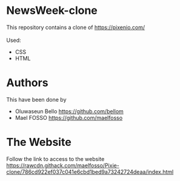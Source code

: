 # NewsWeek-clone
This repository contains a clone of https://pixenio.com/
<br><br>
Used:
* CSS
* HTML

# Authors
This have been done by
* Oluwaseun Bello https://github.com/bellom
* Mael FOSSO https://github.com/maelfosso

# The Website
Follow the link to access to the website https://rawcdn.githack.com/maelfosso/Pixie-clone/786cd922ef037c041e6cbd1bed9a73242724deaa/index.html
